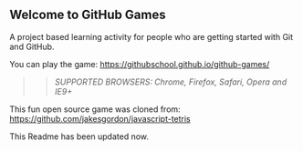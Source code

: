 ## Welcome to GitHub Games

A project based learning activity for people who are getting started with Git and GitHub.

You can play the game: https://githubschool.github.io/github-games/

>> _*SUPPORTED BROWSERS*: Chrome, Firefox, Safari, Opera and IE9+_

This fun open source game was cloned from: https://github.com/jakesgordon/javascript-tetris

This Readme has been updated now.
